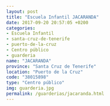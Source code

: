 ```yaml
---
layout: post
title: "Escuela Infantil JACARANDA"
date: 2017-09-20 20:57:05 +0200
categories:
- Escuela Infantil
- santa-cruz-de-tenerife
- puerto-de-la-cruz
- Centro público
- guarderia
name: "JACARANDA"
province: "Santa Cruz de Tenerife"
location: "Puerto de la Cruz"
code: "38015898"
type: "Centro público"
img: guarderia.jpg
permalink: /guarderias/jacaranda.html
---
```

